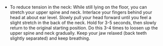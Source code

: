 - To reduce tension in the neck: While still lying on the floor, you can stretch your upper spine and neck. Interlace your fingers behind your head at about ear level. Slowly pull your head forward until you feel a slight stretch in the back of the neck. Hold for 3-5 seconds, then slowly return to the original starting position. Do this 3-4 times to loosen up the upper spine and neck gradually. Keep your jaw relaxed (back teeth slightly separated) and keep breathing.
